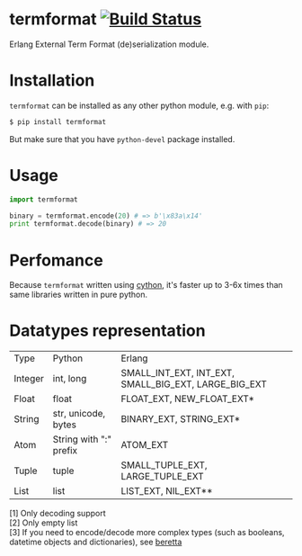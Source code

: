 # termformat [![Build Status](https://travis-ci.org/tyrannosaurus/termformat.svg?branch=master)](https://travis-ci.org/tyrannosaurus/termformat)

Erlang External Term Format (de)serialization module.

# Installation

`termformat` can be installed as any other python module, e.g. with `pip`:
```bash
$ pip install termformat
```
But make sure that you have `python-devel` package installed.

# Usage

```python
import termformat

binary = termformat.encode(20) # => b'\x83a\x14'
print termformat.decode(binary) # => 20
```

# Perfomance

Because `termformat` written using [cython](http://cython.org/), it's faster up to 3-6x times than same libraries written in pure python.

# Datatypes representation

<table>
    <tr>
        <td>Type</td>
        <td>Python</td>
        <td>Erlang</td>
    </tr>
    <tr>
        <td>Integer</td>
        <td>int, long</td>
        <td>SMALL_INT_EXT, INT_EXT, SMALL_BIG_EXT, LARGE_BIG_EXT</td>
    </tr>
    <tr>
        <td>Float</td>
        <td>float</td>
        <td>FLOAT_EXT, NEW_FLOAT_EXT*</td>
    </tr>
    <tr>
        <td>String</td>
        <td>str, unicode, bytes</td>
        <td>BINARY_EXT, STRING_EXT*</td>
    </tr>
    <tr>
        <td>Atom</td>
        <td>String with ":" prefix</td>
        <td>ATOM_EXT</td>
    </tr>
    <tr>
        <td>Tuple</td>
        <td>tuple</td>
        <td>SMALL_TUPLE_EXT, LARGE_TUPLE_EXT</td>
    </tr>
    <tr>
        <td>List</td>
        <td>list</td>
        <td>LIST_EXT, NIL_EXT**</td>
    </tr>
</table>

[1] Only decoding support  
[2] Only empty list  
[3] If you need to encode/decode more complex types (such as booleans, datetime objects and dictionaries), see [beretta](https://github.com/tyrannosaurus/beretta)  

